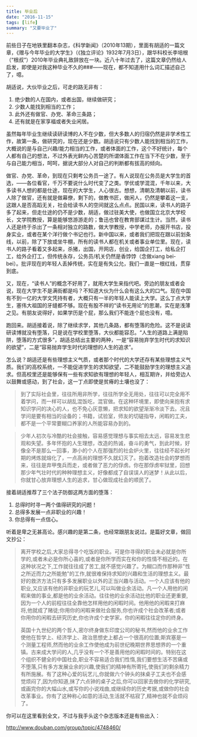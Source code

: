 ```yaml
---
title: 毕业后
date: "2016-11-15"
tags: [life]
summary: "又要毕业了"
---
```


前些日子在地铁里翻本杂志，《科学新闻》（2010年13期），里面有胡适的一篇文章，《赠与今年毕业的大学生》（《独立评论》1932年7月3日），跟华科校长李培根（“根叔”）2010年毕业典礼致辞放在一块。近八十年过去了，这篇文章仍然给人启发，即使是对我这种毕业不久的###——现在，都不知道用什么词汇描述自己了，噫。

胡适说，大伙毕业之后，可走的路无非有：

  1. 绝少数的人在国内，或者出国，继续做研究；
  2. 少数人能找到相当的工作；
  3. 此外还有做官、办党、革命三条路；
  4. 还有就是在家享福或者失业闲居。

虽然每年毕业生继续读研读博的人不在少数，但大多数人的归宿仍然是非学术性工作，故第一条，做研究的，现在还是少数。胡适说只有少数人能找到相当的工作，大概说的是与自己兴趣/能力相当的工作，或者体面的工作，这个不好统计，每个人都有自己的想法，不过外表光鲜内心苦楚的所谓体面工作在当下不在少数，至于与自己能力相当，呵呵，据说大部分人对自己的判断都有拔高的倾向。

做官、办党、革命，到现在只剩考公务员一途了。有人说现在公务员是大学生的首选，——各位看官，千万不要说什么时代变了之类。学优或学混混，千年以来，大多读书人想的都是仕途，现在的大学生，人心很古。想想，清朝及清朝以前，读书人除了做官，还有就是做幕僚，剩下的，做教书匠，做闲人，仍然是攀着这一支，这跟人是否高蹈无关，社会给读书人的空间就这么点点。民国以来，读书人的路子多了起来，但走仕途的仍不是少数，胡适，做过驻美大使，也做国立北京大学校长，文学院教授，算是能够悠游游走的；鲁迅也曾在教育部谋过生计。当然，读书人还是终于杀出了一条相对独立的路数，做大学教授，中学老师，办报开书店，投身实业，或者在某个洋行做个书记也行。新中国以来，或者我们把现在跟以前划条线，以前，除了下放或坐牛棚，所有的读书人都在机关或者事业单位里。现在，读书人的路子看着又多起来，杀猪，出国，开网店，创业，给国企打工，给私企打工，给外企打工，但传统永存，公务员/机关仍然是香饽饽（念做xiang bei-bei）。批评现在的年轻人丢掉传统，实在是有失公允，我们一直是一根红线，贯穿到底。

又，现在，“读书人”的概念不好用了，就用大学生来指代吧。旁边的朋友或者会说，现在大学生不是满街都是吗？不知道大伙为什么会有这么大的口气。现在中国有不到一亿的大学文凭持有者，大概只有一半的年轻人能读上大学。这么丁点大学生，塞伟大祖国的牙缝都不够。现在有股不祥的“读书无用论”的思潮，实在是浅薄之见。有朋友说得好，如果学历是个屁，那么我们不能连个屁也没有，噫。

跑回来。胡适接着说，除了继续求学，其他几条路，都有堕落的危险。这不是说读研读博就没有堕落，只是说在学校里堕落，大伙都能容忍。“人生的道路上满是陷阱，堕落的方式很多”，胡适总结出主要的两种，一是“容易抛弃学生时代的求知识的欲望”，二是“容易抛弃学生时代的理想的人生的追求”。

怎么说？胡适还是有些理想主义气质，或者那个时代的大学还存有某些理想主义气质。我们的高校系统，一不能促进学生的求知欲望，二不能鼓励学生的理想主义追求。但高校里还是能够保有一些有求知欲有理想的年轻人，相互期许，并给旁边人以鼓舞或感动，到了社会，这一丁点即使是贫瘠的土壤也没了：

> 到了实际社会里，往往所用非所学，往往所学全无用处，往往可以完全用不着学问，而一样可以胡乱混饭吃，混官做。在这种环境里，即使向来抱有求知识学问的决心的人，也不免心灰意懒，把求知的欲望渐渐冷淡下去。况且学问是要有相当的设备的；书籍，试验室，师友的切磋指导，闲暇的工夫，都不是一个平常要糊口养家的人所能容易办到的。

> 少年人初次与冷酷的社会接触，容易感觉理想与事实相去太远，容易发生悲观和失望。多年怀抱的人生理想，改造的热诚，奋斗的勇气，到此时候，好像全不是那么一回事，渺小的个人在那强烈的社会炉火里，往往经不起长时期的烤炼就熔化了，一点高尚的理想不久就幻灭了。抱着改造社会的梦想而来，往往是弃甲曳兵而走，或者做了恶力的俘虏。你在那俘虏牢狱里，回想那少年气壮时代的种种理想主义，好像都成了自误误人的迷梦！从此以后，你就甘心放弃理想人生的追求，甘心做现成社会的顺民了。

接着胡适推荐了三个法子防御这两方面的堕落：

  1. 总得时时寻一两个值得研究的问题！
  2. 总得多发展一点非职业的兴趣！
  3. 你总得有一点信心。

听着是卑之无甚高论。感兴趣的是第二条，也经常跟朋友说过。是篇好文章，做回文抄公：

> 离开学校之后,大家总得寻个吃饭的职业。可是你寻得的职业未必就是你所学的,或者未必是你所心喜的,或者是你所学而实在和你的性情不相近的。在这种状况之下,工作就往往成了苦工,就不感觉兴趣了。为糊口而作那种非"性之所近而力之所能勉"的工作,就很难保持求知的兴趣和生活的理想主义。最好的救济方法只有多多发展职业以外的正当兴趣与活动。一个人应该有他的职业,又应该有他的非职业的玩艺儿,可以叫做业余活动。凡一个人用他的闲暇来做的事业,都是他的业余活动。往往他的业余活动比他的职业还更重要,因为一个人的前程往往全靠他怎样用他的闲暇时间。他用他的闲暇来打麻将,他就成了赌徒;你用你的闲暇来做社会服务,你也许成个社会改革者;或者你用你的闲暇去研究历史,你也许成个史学家。你的闲暇往往定你的终身。
> 
> 英国十九世纪的两个哲人,密尔终身做东印度公司的秘书,然而他的业余工作使他在哲学上、经济学上、政治思想史上都占一个很高的位置;斯宾塞是一个测量工程师,然而他的业余工作使他成为前世纪晚期世界思想界的一个重镇。古来成大学问的人,几乎没有一个不是善用他的闲暇时间的。特别在这个组织不健全的中国社会,职业不容易适合我们性惰,我们要想生活不苦痛或不堕落,只有多方发展业余的兴趣,使我们的精神有所寄托,使我们的剩余精力有所施展。有了这种心爱的玩艺儿,你就做六个钟头的抹桌子工夫也不会感觉烦闷了,因为你知道,抹了六点钟的桌子之后,你可以回家去做你的化学研究,或画完你的大幅山水,或写你的小说戏曲,或继续你的历史考据,或做你的社会改革事业。你有了这种称心如意的活动,生活就不枯寂了,精神也就不会烦闷了。

你可以在这里看到全文，不过与我手头这个杂志版本还是有些出入：

<http://www.douban.com/group/topic/4748460/>